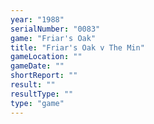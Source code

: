 ```yaml
---
year: "1988"
serialNumber: "0083" 
game: "Friar's Oak"
title: "Friar's Oak v The Min"
gameLocation: ""
gameDate: ""
shortReport: ""
result: ""
resultType: ""
type: "game"
---
```

